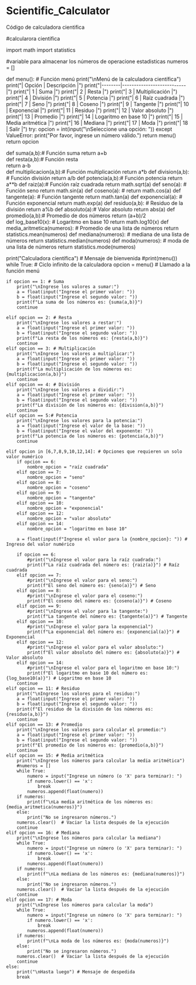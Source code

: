 # Scientific_Calculator
Código de calculadora cientifica

#calcularora cientifica

import math
import statistics

#variable para almacenar los números de operacione estadisticas
numeros = []

def menu(): # Función menú
    print("\nMenú de la calculadora científica")
    print("| Opción | Descripción               |")
    print("|--------|---------------------------|")
    print("| 1      | Suma                      |")
    print("| 2      | Resta                     |")
    print("| 3      | Multiplicación            |")
    print("| 4      | División                  |")
    print("| 5      | Potencia                  |")
    print("| 6      | Raíz cuadrada             |")
    print("| 7      | Seno                      |")
    print("| 8      | Coseno                    |")
    print("| 9      | Tangente                  |")
    print("| 10     | Exponencial               |")
    print("| 11     | Residuo                   |")
    print("| 12     | Valor absoluto            |")
    print("| 13     | Promedio                  |")
    print("| 14     | Logaritmo en base 10      |")
    print("| 15     | Media aritmética          |")
    print("| 16     | Mediana                   |")
    print("| 17     | Moda                      |")
    print("| 18     | Salir                     |")
    try:
        opcion = int(input("\nSeleccione una opción: "))
    except ValueError:
        print("Por favor, ingrese un número válido.")
        return menu()
    return opcion


def suma(a,b):# Función suma
    return a+b  
def resta(a,b):# Función resta    
    return a-b  
def multiplicacion(a,b):# Función multiplicación
    return a*b
def division(a,b): # Función división
    return a/b
def potencia(a,b):# Función potencia
    return a**b
def raiz(a):# Función raíz cuadrada
    return math.sqrt(a)
def seno(a): # Función seno
    return math.sin(a)
def coseno(a): #
    return math.cos(a)
def tangente(a): # Función tangente
    return math.tan(a)
def exponencial(a): # Función exponencial
    return math.exp(a)
def residuo(a,b): # Residuo de la división
    return a%b
def absoluto(a):# Valor absoluto
    return abs(a)
def promedio(a,b):# Promedio de dos números
    return (a+b)/2  
def log_base10(x): # Logaritmo en base 10
    return math.log10(x)
def media_aritmetica(numeros): # Promedio de una lista de números
    return statistics.mean(numeros)
def mediana(numeros): # mediana de una lista de números
    return statistics.median(numeros)
def moda(numeros): # moda de una lista de números
    return statistics.mode(numeros)

print("Calculadora científica") # Mensaje de bienvenida
#print(menu())
while True: # Ciclo infinito de la calculadora
    opcion = menu() # Llamado a la función menú

    if opcion == 1: # Suma
        print("\nIngrese los valores a sumar:")
        a = float(input("Ingrese el primer valor: "))
        b = float(input("Ingrese el segundo valor: "))
        print(f"La suma de los números es: {suma(a,b)}")
        continue
        
    elif opcion == 2: # Resta
        print("\nIngrese los valores a restar:")
        a = float(input("Ingrese el primer valor: "))
        b = float(input("Ingrese el segundo valor: "))
        print(f"La resta de los números es: {resta(a,b)}")      
        continue
    elif opcion == 3: # Multiplicación
        print("\nIngrese los valores a multiplicar:")
        a = float(input("Ingrese el primer valor: "))
        b = float(input("Ingrese el segundo valor: "))
        print(f"La multiplicación de los números es: {multiplicacion(a,b)}")
        continue
    elif opcion == 4: # División
        print("\nIngrese los valores a dividir:")
        a = float(input("Ingrese el primer valor: "))
        b = float(input("Ingrese el segundo valor: "))
        print(f"La división de los números es: {division(a,b)}")
        continue
    elif opcion == 5:# Potencia
        print("\nIngrese los valores para la potencia:")
        a = float(input("Ingrese el valor de la base: "))
        b = float(input("Ingrese el valor del exponente: "))
        print(f"La potencia de los números es: {potencia(a,b)}")
        continue

    elif opcion in [6,7,8,9,10,12,14]: # Opciones que requieren un solo valor numérico 
        if opcion == 6:
            nombre_opcion = "raíz cuadrada"
        elif opcion == 7:
            nombre_opcion = "seno"
        elif opcion == 8:
            nombre_opcion = "coseno"
        elif opcion == 9:
            nombre_opcion = "tangente"
        elif opcion == 10:
            nombre_opcion = "exponencial"
        elif opcion == 12:
            nombre_opcion = "valor absoluto"
        elif opcion == 14:
            nombre_opcion = "logaritmo en base 10"

        a = float(input(f"Ingrese el valor para la {nombre_opcion}: ")) # Ingreso del valor numérico

        if opcion == 6:
            #print("\nIngrese el valor para la raíz cuadrada:")
            print(f"La raíz cuadrada del número es: {raiz(a)}") # Raíz cuadrada
        elif opcion == 7:
            #print("\nIngrese el valor para el seno:")
            print(f"El seno del número es: {seno(a)}") # Seno
        elif opcion == 8:
            #print("\nIngrese el valor para el coseno:")
            print(f"El coseno del número es: {coseno(a)}") # Coseno
        elif opcion == 9:
            #print("\nIngrese el valor para la tangente:")
            print(f"La tangente del número es: {tangente(a)}") # Tangente
        elif opcion == 10:
            #print("\nIngrese el valor para la exponencial")
            print(f"La exponencial del número es: {exponencial(a)}") # Exponencial
        elif opcion == 12:
            #print("\nIngrese el valor para el valor absoluto:")
            print(f"El valor absoluto del número es: {absoluto(a)}") # Valor absoluto
        elif opcion == 14:
            #print("\nIngrese el valor para el logaritmo en base 10:")
            print(f"El logaritmo en base 10 del número es: {log_base10(a)}") # Logaritmo en base 10
        continue
    elif opcion == 11: # Residuo
        print("\nIngrese los valores para el residuo:")
        a = float(input("Ingrese el primer valor: "))
        b = float(input("Ingrese el segundo valor: "))
        print(f"El residuo de la división de los números es: {residuo(a,b)}")
        continue
    elif opcion == 13: # Promedio
        print("\nIngrese los valores para calcular el promedio:")
        a = float(input("Ingrese el primer valor: "))
        b = float(input("Ingrese el segundo valor: "))
        print(f"El promedio de los números es: {promedio(a,b)}")
        continue    
    elif opcion == 15: # Media aritmética
        print("\nIngrese los números para calcular la media aritmética")
        #numeros = []
        while True:
            numero = input("Ingrese un número (o 'X' para terminar): ")
            if numero.lower() == 'x':
                break
            numeros.append(float(numero))
        if numeros:
            print(f"\nLa media aritmética de los números es: {media_aritmetica(numeros)}")
        else:
            print("No se ingresaron números.")
        numeros.clear()  # Vaciar la lista después de la ejecución
        continue
    elif opcion == 16: # Mediana
        print("\nIngrese los números para calcular la mediana")
        while True:
            numero = input("Ingrese un número (o 'X' para terminar): ")
            if numero.lower() == 'x':
                break
            numeros.append(float(numero))
        if numeros:
            print(f"\nLa mediana de los números es: {mediana(numeros)}")
        else:
            print("No se ingresaron números.")
        numeros.clear()  # Vaciar la lista después de la ejecución
        continue
    elif opcion == 17: # Moda
        print("\nIngrese los números para calcular la moda")
        while True:
            numero = input("Ingrese un número (o 'X' para terminar): ")
            if numero.lower() == 'x':
                break
            numeros.append(float(numero))
        if numeros:
            print(f"\nLa moda de los números es: {moda(numeros)}")
        else:
            print("No se ingresaron números.")
        numeros.clear()  # Vaciar la lista después de la ejecución
        continue
    else:
        print("\nHasta luego") # Mensaje de despedida
        break
